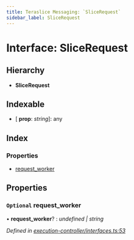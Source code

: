 ```yaml
---
title: Teraslice Messaging: `SliceRequest`
sidebar_label: SliceRequest
---
```


# Interface: SliceRequest

## Hierarchy

* **SliceRequest**

## Indexable

* \[ **prop**: *string*\]: any

## Index

### Properties

* [request_worker](slicerequest.md#optional-request_worker)

## Properties

### `Optional` request_worker

• **request_worker**? : *undefined | string*

*Defined in [execution-controller/interfaces.ts:53](https://github.com/terascope/teraslice/blob/d2d877b60/packages/teraslice-messaging/src/execution-controller/interfaces.ts#L53)*
